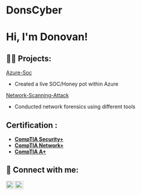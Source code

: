 # DonsCyber
<h1>Hi, I'm Donovan! </h1>

<h2>👨‍💻 Projects:</h2>

[Azure-Soc](https://github.com/Donovanwbs/Azure-SOC)

- Created a live SOC/Honey pot within Azure

[Network-Scanning-Attack](https://github.com/Donovanwbs/Network-Scanning-Attack)

- Conducted network forensics using different tools 

<h2> Certification :</h2>

- **[CompTIA Security+](https://www.credly.com/badges/41728625-048e-43f7-99c0-934dce63b3dc/linked_in?t=rz3ho6)**
- **[CompTIA Network+](https://www.credly.com/badges/e86d379b-7448-470d-b688-6835581f4f54)**
- **[CompTIA A+](http://www.credly.com/badges/f717c809-0ab9-4f5b-91b7-c2af0c1bacf1/linked_in?t+sefhdr)**


<h2> 🤳 Connect with me:</h2>

[<img align="left" alt="DonovanDavis | LinkedIn" width="22px" src="https://cdn.jsdelivr.net/npm/simple-icons@v3/icons/linkedin.svg" />][linkedin]



[linkedin]: https://www.linkedin.com/in/donovan-davis407/


[<img align="left" alt="DonovanDavis | Medium" width="22px" src="https://cdn.jsdelivr.net/npm/simple-icons@v3/icons/medium.svg" />][medium]

[medium]: https://medium.com/@donovancbw01



<!--
**joshmadakor1/joshmadakor1** is a ✨ _special_ ✨ repository because its `README.md` (this file) appears on your GitHub profile.

Here are some ideas to get you started:

- 🔭 I’m currently working on ...
- 🌱 I’m currently learning ...
- 👯 I’m looking to collaborate on ...
- 🤔 I’m looking for help with ...
- 💬 Ask me about ...
- 📫 How to reach me: ...
- 😄 Pronouns: ...
- ⚡ Fun fact: ...
